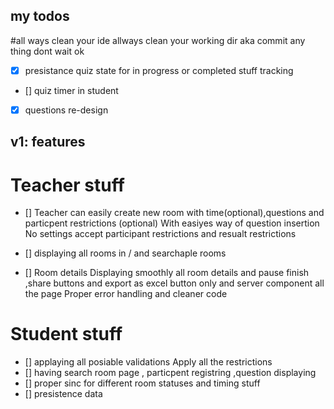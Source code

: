 ## my todos

#all ways clean your ide allways clean your working dir aka commit any thing dont wait ok

- [x] presistance quiz state for in progress or completed stuff tracking
- [] quiz timer in student
- [x] questions re-design

## v1: features

# Teacher stuff

- [] Teacher can easily create new room with time(optional),questions and particpent restrictions (optional)
  With easiyes way of question insertion No settings accept participant restrictions and resualt restrictions

- [] displaying all rooms in / and searchaple rooms

- [] Room details Displaying smoothly all room details and pause finish ,share buttons and export as excel button only and server component all the page
  Proper error handling and cleaner code

# Student stuff

- [] applaying all posiable validations Apply all the restrictions
- [] having search room page , particpent registring ,question displaying
- [] proper sinc for different room statuses and timing stuff
- [] presistence data
